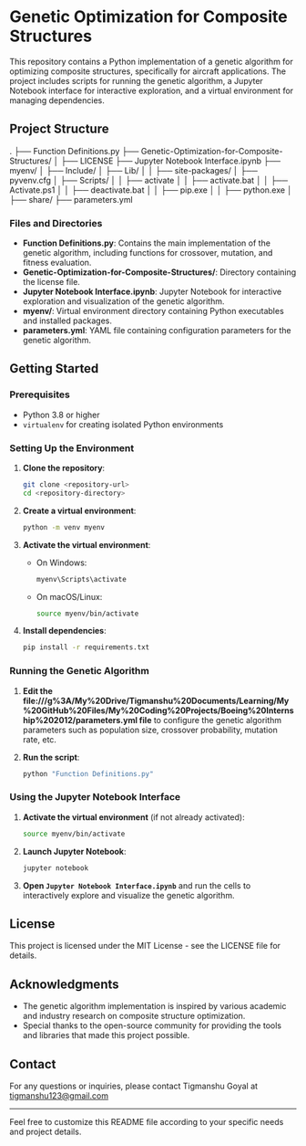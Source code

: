 # Genetic Optimization for Composite Structures

This repository contains a Python implementation of a genetic algorithm for optimizing composite structures, specifically for aircraft applications. The project includes scripts for running the genetic algorithm, a Jupyter Notebook interface for interactive exploration, and a virtual environment for managing dependencies.

## Project Structure
.
├── Function Definitions.py
├── Genetic-Optimization-for-Composite-Structures/
│   ├── LICENSE
├── Jupyter Notebook Interface.ipynb
├── myenv/
│   ├── Include/
│   ├── Lib/
│   │   ├── site-packages/
│   ├── pyvenv.cfg
│   ├── Scripts/
│   │   ├── activate
│   │   ├── activate.bat
│   │   ├── Activate.ps1
│   │   ├── deactivate.bat
│   │   ├── pip.exe
│   │   ├── python.exe
│   ├── share/
├── parameters.yml



### Files and Directories

- **Function Definitions.py**: Contains the main implementation of the genetic algorithm, including functions for crossover, mutation, and fitness evaluation.
- **Genetic-Optimization-for-Composite-Structures/**: Directory containing the license file.
- **Jupyter Notebook Interface.ipynb**: Jupyter Notebook for interactive exploration and visualization of the genetic algorithm.
- **myenv/**: Virtual environment directory containing Python executables and installed packages.
- **parameters.yml**: YAML file containing configuration parameters for the genetic algorithm.

## Getting Started

### Prerequisites

- Python 3.8 or higher
- `virtualenv` for creating isolated Python environments

### Setting Up the Environment

1. **Clone the repository**:
    ```sh
    git clone <repository-url>
    cd <repository-directory>
    ```

2. **Create a virtual environment**:
    ```sh
    python -m venv myenv
    ```

3. **Activate the virtual environment**:
    - On Windows:
        ```sh
        myenv\Scripts\activate
        ```
    - On macOS/Linux:
        ```sh
        source myenv/bin/activate
        ```

4. **Install dependencies**:
    ```sh
    pip install -r requirements.txt
    ```

### Running the Genetic Algorithm

1. **Edit the file:///g%3A/My%20Drive/Tigmanshu%20Documents/Learning/My%20GitHub%20Files/My%20Coding%20Projects/Boeing%20Internship%202012/parameters.yml file** to configure the genetic algorithm parameters such as population size, crossover probability, mutation rate, etc.

2. **Run the script**:
    ```sh
    python "Function Definitions.py"
    ```

### Using the Jupyter Notebook Interface

1. **Activate the virtual environment** (if not already activated):
    ```sh
    source myenv/bin/activate
    ```

2. **Launch Jupyter Notebook**:
    ```sh
    jupyter notebook
    ```

3. **Open `Jupyter Notebook Interface.ipynb`** and run the cells to interactively explore and visualize the genetic algorithm.

## License

This project is licensed under the MIT License - see the LICENSE file for details.

## Acknowledgments

- The genetic algorithm implementation is inspired by various academic and industry research on composite structure optimization.
- Special thanks to the open-source community for providing the tools and libraries that made this project possible.

## Contact

For any questions or inquiries, please contact Tigmanshu Goyal at tigmanshu123@gmail.com

---

Feel free to customize this README file according to your specific needs and project details.
